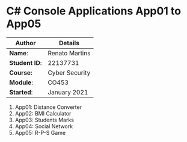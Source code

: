 # C# Console Applications App01 to App05
| Author | Details |
| ---- | ---- |
**Name**: | Renato Martins  |
**Student ID**: | 22137731 |
**Course:** | Cyber Security |
**Module**: | CO453     |
**Started**: | January 2021 |    

1. App01: Distance Converter
2. App02: BMI Calculator
3. App03: Students Marks
4. App04: Social Network
5. App05: R-P-S Game
